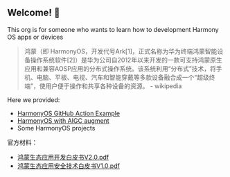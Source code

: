 ## Welcome! 👋

This org is for someone who wants to learn how to development Harmony OS apps or devices

> 鸿蒙（即 HarmonyOS，开发代号Ark[1]，正式名称为华为终端鸿蒙智能设备操作系统软件[2]）是华为公司自2012年以来开发的一款可支持鸿蒙原生应用和兼容AOSP应用的分布式操作系统。该系统利用“分布式”技术，将手机、电脑、平板、电视、汽车和智能穿戴等多款设备融合成一个“超级终端”，使用户便于操作和共享各种设备的资源。
>                                            - wikipedia

Here we provided:

- [HarmonyOS GitHub Action Example](https://github.com/harmonyos-dev/harmonyos-github-action-example)
- [HarmonyOS with AIGC augment](https://github.com/harmonyos-dev/harmonyos-github-action-example)
- Some HarmonyOS projects

官方材料：

- [鸿蒙生态应用开发白皮书V2.0.pdf](https://github.com/harmonyos-dev/.github/blob/main/whitepaper/鸿蒙生态应用开发白皮书V2.0.pdf)
- [鸿蒙生态应用安全技术白皮书V1.0.pdf](https://github.com/harmonyos-dev/.github/blob/main/whitepaper/鸿蒙生态应用安全技术白皮书V1.0.pdf)

<!--

**Here are some ideas to get you started:**

🙋‍♀️ A short introduction - what is your organization all about?
🌈 Contribution guidelines - how can the community get involved?
👩‍💻 Useful resources - where can the community find your docs? Is there anything else the community should know?
🍿 Fun facts - what does your team eat for breakfast?
🧙 Remember, you can do mighty things with the power of [Markdown](https://docs.github.com/github/writing-on-github/getting-started-with-writing-and-formatting-on-github/basic-writing-and-formatting-syntax)
-->
